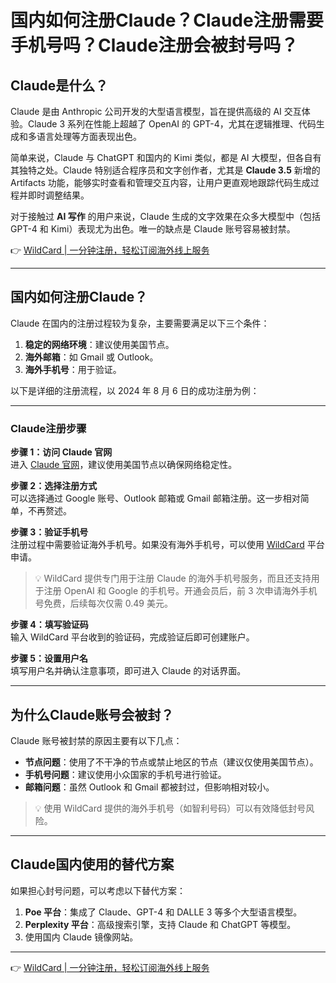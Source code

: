 # 国内如何注册Claude？Claude注册需要手机号吗？Claude注册会被封号吗？

## Claude是什么？

Claude 是由 Anthropic 公司开发的大型语言模型，旨在提供高级的 AI 交互体验。Claude 3 系列在性能上超越了 OpenAI 的 GPT-4，尤其在逻辑推理、代码生成和多语言处理等方面表现出色。

简单来说，Claude 与 ChatGPT 和国内的 Kimi 类似，都是 AI 大模型，但各自有其独特之处。Claude 特别适合程序员和文字创作者，尤其是 **Claude 3.5** 新增的 Artifacts 功能，能够实时查看和管理交互内容，让用户更直观地跟踪代码生成过程并即时调整结果。

对于接触过 **AI 写作** 的用户来说，Claude 生成的文字效果在众多大模型中（包括 GPT-4 和 Kimi）表现尤为出色。唯一的缺点是 Claude 账号容易被封禁。

👉 [WildCard | 一分钟注册，轻松订阅海外线上服务](https://bbtdd.com/WildCard)

---

## 国内如何注册Claude？

Claude 在国内的注册过程较为复杂，主要需要满足以下三个条件：
1. **稳定的网络环境**：建议使用美国节点。
2. **海外邮箱**：如 Gmail 或 Outlook。
3. **海外手机号**：用于验证。

以下是详细的注册流程，以 2024 年 8 月 6 日的成功注册为例：

---

### Claude注册步骤

**步骤 1：访问 Claude 官网**  
进入 [Claude 官网](https://claude.ai)，建议使用美国节点以确保网络稳定性。

**步骤 2：选择注册方式**  
可以选择通过 Google 账号、Outlook 邮箱或 Gmail 邮箱注册。这一步相对简单，不再赘述。

**步骤 3：验证手机号**  
注册过程中需要验证海外手机号。如果没有海外手机号，可以使用 [WildCard](https://bbtdd.com/WildCard) 平台申请。

> 💡 WildCard 提供专门用于注册 Claude 的海外手机号服务，而且还支持用于注册 OpenAI 和 Google 的手机号。开通会员后，前 3 次申请海外手机号免费，后续每次仅需 0.49 美元。

**步骤 4：填写验证码**  
输入 WildCard 平台收到的验证码，完成验证后即可创建账户。

**步骤 5：设置用户名**  
填写用户名并确认注意事项，即可进入 Claude 的对话界面。

---

## 为什么Claude账号会被封？

Claude 账号被封禁的原因主要有以下几点：
- **节点问题**：使用了不干净的节点或禁止地区的节点（建议仅使用美国节点）。
- **手机号问题**：建议使用小众国家的手机号进行验证。
- **邮箱问题**：虽然 Outlook 和 Gmail 都被封过，但影响相对较小。

> 💡 使用 WildCard 提供的海外手机号（如智利号码）可以有效降低封号风险。

---

## Claude国内使用的替代方案

如果担心封号问题，可以考虑以下替代方案：
1. **Poe 平台**：集成了 Claude、GPT-4 和 DALLE 3 等多个大型语言模型。
2. **Perplexity 平台**：高级搜索引擎，支持 Claude 和 ChatGPT 等模型。
3. 使用国内 Claude 镜像网站。

---

👉 [WildCard | 一分钟注册，轻松订阅海外线上服务](https://bbtdd.com/WildCard)